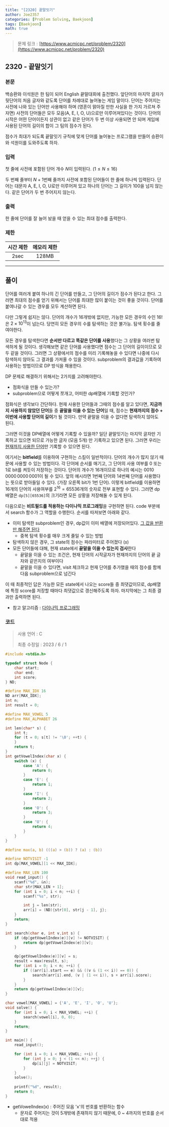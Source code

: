 ```yaml
---
title: "[2320] 끝말잇기"
author: Joe2357
categories: [Problem Solving, Baekjoon]
tags: [Baekjoon]
math: true
---
```


> 문제 링크 : [https://www.acmicpc.net/problem/2320](https://www.acmicpc.net/problem/2320)



## 2320 - 끝말잇기

### 본문

백승환와 이석원은 한 팀이 되어 English 끝말대회에 출전했다. 앞단어의 마지막 글자가 뒷단어의 처음 글자와 같도록 단어를 차례대로 늘어놓는 게임 말이다. 단어는 주어지는 사전에 나와 있는 단어만 사용해야 하며 (영혼이 맑아질 만한 사실을 한 가지 가르쳐 주자면) 사전의 단어들은 모두 모음(A, E, I, O, U)으로만 이루어져있다는 것이다. 단어의 시작은 어떤 단어이든지 상관이 없고 같은 단어가 두 번 이상 사용되면 안 되며 게임에 사용된 단어의 길이의 합이 그 팀의 점수가 된다.

점수가 최대가 되도록 끝말잇기 규칙에 맞게 단어를 늘어놓는 프로그램을 만들어 승환이와 석원이를 도와주도록 하자.



### 입력

첫 줄에 사전에 포함된 단어 개수 $N$이 입력된다. ($1 \leq N \leq 16$)

두 번째 줄부터 $N+1$번째 줄까지 사전에 포함된 단어들이 한 줄에 하나씩 입력된다. 단어는 대문자 A, E, I, O, U로만 이루어져 있고 하나의 단어는 그 길이가 $100$을 넘지 않는다. 같은 단어가 두 번 주어지지 않는다.



### 출력

한 줄에 단어를 잘 늘어 놨을 때 얻을 수 있는 최대 점수를 출력한다.



### 제한

| 시간 제한 | 메모리 제한 |
| :-------: | :---------: |
|   2sec    |    128MB    |

---



## 풀이

단어를 여러개 붙여 하나의 긴 단어를 만들고, 그 단어의 길이가 점수가 된다고 한다. 그러면 최대의 점수를 얻기 위해서는 단어를 최대한 많이 붙이는 것이 좋을 것이다. 단어를 붙여나갈 수 있는 경우를 모두 계산하면 된다.

다만 그렇게 쉽지는 않다. 단어의 개수가 16개밖에 없지만, 가능한 모든 경우의 수인 $16!$은 $2 \times 10^{13}$이 넘는다. 당연히 모든 경우의 수를 탐색하는 것은 불가능. 탐색 횟수를 줄여야한다.

모든 경우를 탐색한다면 **순서만 다르고 똑같은 단어를 사용**했다는 그 상황을 여러번 탐색하게 될 것이다. 생각해보면 같은 단어를 사용했다면 점수는 그 단어의 길이이므로 모두 같을 것이다. 그러면 그 상황에서의 점수를 미리 기록해놓을 수 있다면 나중에 다시 탐색하지 않아도 그 결과를 가져올 수 있을 것이다. subproblem의 결과값을 기록하여 사용하는 방법이므로 DP 방식을 채용한다.

DP 문제로 해결하기 위해서는 2가지를 고려해야한다.

- 점화식을 만들 수 있는가?
- subproblem으로 어떻게 쪼개고, 어떠한 dp배열에 기록할 것인가?

점화식은 생각보다 간단하다. 현재 사용한 단어들과 그때의 점수를 알고 있다면, **지금까지 사용하지 않았던 단어**들 중 **끝말을 이을 수 있는 단어**일 때, 점수는 **현재까지의 점수 + 이번에 사용할 단어의 길이**가 될 것이다. 만약 끝말을 이을 수 없다면 탐색하지 않아도 된다.

그러면 이것을 DP배열에 어떻게 기록할 수 있을까? 일단 끝말잇기는 마지막 글자만 기록하고 있으면 되므로 가능한 글자 (모음 5개) 만 기록하고 있으면 된다. 그러면 우리는 <u>현재까지 사용한 단어</u>만 기록할 수 있으면 된다.

여기서는 **bitfield**를 이용하여 구현하는 스킬이 일반적이다. 단어의 개수가 많지 않기 때문에 사용할 수 있는 방법이다. 각 단어에 순서를 매기고, 그 단어의 사용 여부를 $0$ 또는 $1$로 bit를 켜듯이 저장하는 것이다. 단어의 개수가 16개이므로 하나의 예시는 $0010\,0000\,0000\,0001$이 될 수 있다. 앞의 예시라면 1번째 단어와 14번째 단어를 사용했다는 뜻으로 받아들일 수 있다. (가장 오른쪽 bit가 1번 단어). 이렇게 bitfield를 이용하면 16개의 단어의 사용여부를 $2^{16} = 65536$개의 숫자로 전부 표현할 수 있다. 그러면 dp배열은 `dp[5][65536]`의 크기라면 모든 상황을 저장해둘 수 있게 된다.

다음으로는 **비트필드를 적용하는 다이나믹 프로그래밍**을 구현하면 된다. code 부분에서 search 함수가 그 역할을 수행한다. 순서를 따져보면 아래와 같다.

- 이미 탐색한 subproblem인 경우, dp값이 이미 배열에 저장되어있다. <u>그 값을 반환만 해주면 된다</u>
  - 중복 탐색 횟수를 매우 크게 줄일 수 있는 방법
- 탐색하지 않은 경우, 그 state의 점수는 파라미터로 주어졌다 ($s$)
- 모든 단어들에 대해, 현재 state에서 **끝말을 이을 수 있는지 검사**한다
  - 끝말을 이을 수 있는 조건은, 현재 단어의 시작글자가 현재까지의 단어의 끝 글자와 같은지의 여부이다
  - 끝말을 이을 수 있다면, visit 체크하고 현재 단어를 추가했을 때의 점수를 함께 다음 subproblem으로 넘긴다

이 때 최종적인 답은 가능한 모든 state에서 나오는 score들 중 최댓값이므로, dp배열에 특정 score를 저장할 때마다 최댓값으로 갱신해주도록 하자. 마지막에는 그 최종 결과만 출력하면 된다.

- 참고 알고리즘 : [다이나믹 프로그래밍](https://en.wikipedia.org/wiki/Dynamic_programming)

  

### 코드

> 사용 언어 : C  
>
> 최종 수정일 : 2023 / 6 / 1

```c
#include <stdio.h>

typedef struct Node {
    char start;
    char end;
    int score;
} ND;

#define MAX_IDX 16
ND arr[MAX_IDX];
int n;
int result = 0;

#define MAX_VOWEL 5
#define MAX_ALPHABET 26

int len(char* s) {
    int t;
    for (t = 0; s[t] != '\0'; ++t) {
    }
    return t;
}
int getVowelIndex(char x) {
    switch (x) {
        case 'A': {
            return 0;
        }
        case 'E': {
            return 1;
        }
        case 'I': {
            return 2;
        }
        case 'O': {
            return 3;
        }
        case 'U': {
            return 4;
        }
    }
}

#define max(a, b) (((a) > (b)) ? (a) : (b))

#define NOTVISIT -1
int dp[MAX_VOWEL][1 << MAX_IDX];

#define MAX_LEN 100
void read_input() {
    scanf("%d", &n);
    char str[MAX_LEN + 1];
    for (int i = 0; i < n; ++i) {
        scanf("%s", str);

        int j = len(str);
        arr[i] = (ND){str[0], str[j - 1], j};
    }
    return;
}

int search(char e, int v,int s) {
    if (dp[getVowelIndex(e)][v] != NOTVISIT) {
        return dp[getVowelIndex(e)][v];
    }

    dp[getVowelIndex(e)][v] = s;
    result = max(result, s);
    for (int i = 0; i < n; ++i) {
        if ((arr[i].start == e) && ((v & (1 << i)) == 0)) {
            search(arr[i].end, (v | (1 << i)), s + arr[i].score);
        }
    }
    return dp[getVowelIndex(e)][v];
}

char vowel[MAX_VOWEL] = {'A', 'E', 'I', 'O', 'U'};
void solve() {
    for (int i = 0; i < MAX_VOWEL; ++i) {
        search(vowel[i], 0, 0);
    }
    return;
}

int main() {
    read_input();

    for (int i = 0; i < MAX_VOWEL; ++i) {
        for (int j = 0; j < (1 << n); ++j) {
            dp[i][j] = NOTVISIT;
        }
    }
    solve();
    
    printf("%d", result);
    return 0;
}
```

- getVowelIndex(x) : 주어진 모음 'x'의 번호를 반환하는 함수
  - 문자로 주어지는 것이 5개밖에 존재하지 않기 때문에, $0$ ~ $4$까지의 번호를 순서대로 적용